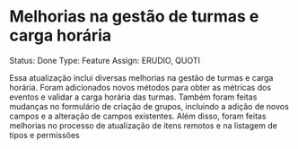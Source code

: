 # Melhorias na gestão de turmas e carga horária

Status: Done
Type: Feature
Assign: ERUDIO, QUOTI

Essa atualização inclui diversas melhorias na gestão de turmas e carga horária. Foram adicionados novos métodos para obter as métricas dos eventos e validar a carga horária das turmas. Também foram feitas mudanças no formulário de criação de grupos, incluindo a adição de novos campos e a alteração de campos existentes. Além disso, foram feitas melhorias no processo de atualização de itens remotos e na listagem de tipos e permissões